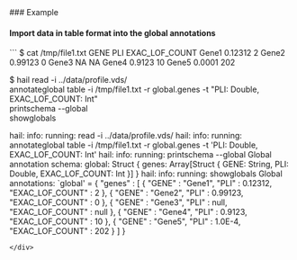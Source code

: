 <div class="cmdhead"></div>

<div class="description"></div>

<div class="synopsis"></div>

<div class="options"></div>

<div class="cmdsubsection">
### Example

<h4 class="example">Import data in table format into the global annotations</h4>
```
$ cat /tmp/file1.txt
GENE    PLI     EXAC_LOF_COUNT
Gene1   0.12312 2
Gene2   0.99123 0
Gene3   NA      NA
Gene4   0.9123  10
Gene5   0.0001  202

$ hail read -i ../data/profile.vds/ \
    annotateglobal table -i /tmp/file1.txt -r global.genes -t "PLI: Double, EXAC_LOF_COUNT: Int" \
    printschema --global \
    showglobals
    
    
hail: info: running: read -i ../data/profile.vds/
hail: info: running: annotateglobal table -i /tmp/file1.txt -r global.genes -t 'PLI: Double, EXAC_LOF_COUNT: Int'
hail: info: running: printschema --global
Global annotation schema:
global: Struct {
    genes: Array[Struct {
        GENE: String,
        PLI: Double,
        EXAC_LOF_COUNT: Int
    }]
}
hail: info: running: showglobals
Global annotations: `global' = {
  "genes" : [ {
    "GENE" : "Gene1",
    "PLI" : 0.12312,
    "EXAC_LOF_COUNT" : 2
  }, {
    "GENE" : "Gene2",
    "PLI" : 0.99123,
    "EXAC_LOF_COUNT" : 0
  }, {
    "GENE" : "Gene3",
    "PLI" : null,
    "EXAC_LOF_COUNT" : null
  }, {
    "GENE" : "Gene4",
    "PLI" : 0.9123,
    "EXAC_LOF_COUNT" : 10
  }, {
    "GENE" : "Gene5",
    "PLI" : 1.0E-4,
    "EXAC_LOF_COUNT" : 202
  } ]
}
```
</div>